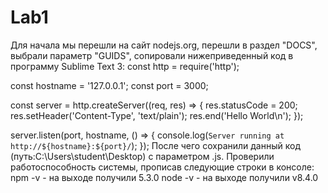 # Lab1
Для начала мы перешли на сайт nodejs.org, перешли в раздел "DOCS", выбрали параметр "GUIDS", сопировали нижеприведенный код в программу Sublime Text 3:
const http = require('http');

const hostname = '127.0.0.1';
const port = 3000;

const server = http.createServer((req, res) => {
  res.statusCode = 200;
  res.setHeader('Content-Type', 'text/plain');
  res.end('Hello World\n');
});

server.listen(port, hostname, () => {
  console.log(`Server running at http://${hostname}:${port}/`);
});
После чего сохранили данный код (путь:C:\Users\student\Desktop) с параметром .js.
Проверили работоспособность системы, прописав следующие строки в консоле:
npm -v - на выходе получили 5.3.0
node -v - на выходе получили v8.4.0
